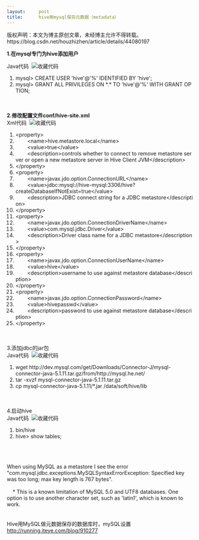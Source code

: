 ```yaml
---
layout:     post
title:      hive用mysql保存元数据（metadata）
---
```

<div id="article_content" class="article_content clearfix csdn-tracking-statistics" data-pid="blog" data-mod="popu_307" data-dsm="post">
								<div class="article-copyright">
					版权声明：本文为博主原创文章，未经博主允许不得转载。					https://blog.csdn.net/houzhizhen/article/details/44080197				</div>
								            <link rel="stylesheet" href="https://csdnimg.cn/release/phoenix/template/css/ck_htmledit_views-f76675cdea.css">
						<div class="htmledit_views" id="content_views">
                
<strong>1.在mysql专门为hive添加用户</strong><br><div class="dp-highlighter">
<div class="bar">
<div class="tools">Java代码  <a title="收藏这段代码"><img class="star" src="http://running.iteye.com/images/icon_star.png" alt="收藏代码"></a></div>
</div>
<ol class="dp-j" start="1"><li><span><span>mysql&gt; CREATE USER </span><span class="string">'hive'</span><span>@</span><span class="string">'%'</span><span> IDENTIFIED BY </span><span class="string">'hive'</span><span>;  </span></span></li><li><span>mysql&gt; GRANT ALL PRIVILEGES ON *.* TO <span class="string">'hive'</span><span>@</span><span class="string">'%'</span><span> WITH GRANT OPTION;  </span></span></li></ol></div>
<br><br><strong>2.修改配置文件conf/hive-site.xml</strong><br><div class="dp-highlighter">
<div class="bar">
<div class="tools">Xml代码  <a title="收藏这段代码"><img class="star" src="http://running.iteye.com/images/icon_star.png" alt="收藏代码"></a></div>
</div>
<ol class="dp-xml" start="1"><li><span><span class="tag">&lt;</span><span class="tag-name">property</span><span class="tag">&gt;</span><span>    </span></span></li><li><span>        <span class="tag">&lt;</span><span class="tag-name">name</span><span class="tag">&gt;</span><span>hive.metastore.local</span><span class="tag">&lt;/</span><span class="tag-name">name</span><span class="tag">&gt;</span><span>    </span></span></li><li><span>        <span class="tag">&lt;</span><span class="tag-name">value</span><span class="tag">&gt;</span><span>true</span><span class="tag">&lt;/</span><span class="tag-name">value</span><span class="tag">&gt;</span><span>    </span></span></li><li><span>        <span class="tag">&lt;</span><span class="tag-name">description</span><span class="tag">&gt;</span><span>controls whether to connect to remove metastore server or open a new metastore server in Hive Client JVM</span><span class="tag">&lt;/</span><span class="tag-name">description</span><span class="tag">&gt;</span><span>  </span></span></li><li><span><span class="tag">&lt;/</span><span class="tag-name">property</span><span class="tag">&gt;</span><span>  </span></span></li><li><span><span class="tag">&lt;</span><span class="tag-name">property</span><span class="tag">&gt;</span><span>    </span></span></li><li><span>        <span class="tag">&lt;</span><span class="tag-name">name</span><span class="tag">&gt;</span><span>javax.jdo.option.ConnectionURL</span><span class="tag">&lt;/</span><span class="tag-name">name</span><span class="tag">&gt;</span><span>    </span></span></li><li><span>        <span class="tag">&lt;</span><span class="tag-name">value</span><span class="tag">&gt;</span><span>jdbc:mysql://hive-mysql:3306/hive?</span><span class="attribute">createDatabaseIfNotExist</span><span>=</span><span class="attribute-value">true</span><span class="tag">&lt;/</span><span class="tag-name">value</span><span class="tag">&gt;</span><span>    </span></span></li><li><span>        <span class="tag">&lt;</span><span class="tag-name">description</span><span class="tag">&gt;</span><span>JDBC connect string for a JDBC metastore</span><span class="tag">&lt;/</span><span class="tag-name">description</span><span class="tag">&gt;</span><span>  </span></span></li><li><span><span class="tag">&lt;/</span><span class="tag-name">property</span><span class="tag">&gt;</span><span>  </span></span></li><li><span><span class="tag">&lt;</span><span class="tag-name">property</span><span class="tag">&gt;</span><span>    </span></span></li><li><span>        <span class="tag">&lt;</span><span class="tag-name">name</span><span class="tag">&gt;</span><span>javax.jdo.option.ConnectionDriverName</span><span class="tag">&lt;/</span><span class="tag-name">name</span><span class="tag">&gt;</span><span>    </span></span></li><li><span>        <span class="tag">&lt;</span><span class="tag-name">value</span><span class="tag">&gt;</span><span>com.mysql.jdbc.Driver</span><span class="tag">&lt;/</span><span class="tag-name">value</span><span class="tag">&gt;</span><span>    </span></span></li><li><span>        <span class="tag">&lt;</span><span class="tag-name">description</span><span class="tag">&gt;</span><span>Driver class name for a JDBC metastore</span><span class="tag">&lt;/</span><span class="tag-name">description</span><span class="tag">&gt;</span><span>  </span></span></li><li><span><span class="tag">&lt;/</span><span class="tag-name">property</span><span class="tag">&gt;</span><span>  </span></span></li><li><span><span class="tag">&lt;</span><span class="tag-name">property</span><span class="tag">&gt;</span><span>    </span></span></li><li><span>        <span class="tag">&lt;</span><span class="tag-name">name</span><span class="tag">&gt;</span><span>javax.jdo.option.ConnectionUserName</span><span class="tag">&lt;/</span><span class="tag-name">name</span><span class="tag">&gt;</span><span>    </span></span></li><li><span>        <span class="tag">&lt;</span><span class="tag-name">value</span><span class="tag">&gt;</span><span>hive</span><span class="tag">&lt;/</span><span class="tag-name">value</span><span class="tag">&gt;</span><span>    </span></span></li><li><span>        <span class="tag">&lt;</span><span class="tag-name">description</span><span class="tag">&gt;</span><span>username to use against metastore database</span><span class="tag">&lt;/</span><span class="tag-name">description</span><span class="tag">&gt;</span><span>  </span></span></li><li><span><span class="tag">&lt;/</span><span class="tag-name">property</span><span class="tag">&gt;</span><span>  </span></span></li><li><span><span class="tag">&lt;</span><span class="tag-name">property</span><span class="tag">&gt;</span><span>    </span></span></li><li><span>        <span class="tag">&lt;</span><span class="tag-name">name</span><span class="tag">&gt;</span><span>javax.jdo.option.ConnectionPassword</span><span class="tag">&lt;/</span><span class="tag-name">name</span><span class="tag">&gt;</span><span>    </span></span></li><li><span>        <span class="tag">&lt;</span><span class="tag-name">value</span><span class="tag">&gt;</span><span>hivepasswd</span><span class="tag">&lt;/</span><span class="tag-name">value</span><span class="tag">&gt;</span><span>    </span></span></li><li><span>        <span class="tag">&lt;</span><span class="tag-name">description</span><span class="tag">&gt;</span><span>password to use against metastore database</span><span class="tag">&lt;/</span><span class="tag-name">description</span><span class="tag">&gt;</span><span>  </span></span></li><li><span><span class="tag">&lt;/</span><span class="tag-name">property</span><span class="tag">&gt;</span><span>  </span></span></li></ol></div>
<br><br>
3.添加jdbc的jar包<br><div class="dp-highlighter">
<div class="bar">
<div class="tools">Java代码  <a title="收藏这段代码"><img class="star" src="http://running.iteye.com/images/icon_star.png" alt="收藏代码"></a></div>
</div>
<ol class="dp-j" start="1"><li><span><span>wget http:</span><span class="comment">//dev.mysql.com/get/Downloads/Connector-J/mysql-connector-java-5.1.11.tar.gz/from/http://mysql.he.net/</span><span>  </span></span></li><li><span>tar -xvzf mysql-connector-java-<span class="number">5.1</span><span>.</span><span class="number">11</span><span>.tar.gz  </span></span></li><li><span>cp mysql-connector-java-<span class="number">5.1</span><span>.</span><span class="number">11</span><span>/*.jar /data/soft/hive/lib  </span></span></li></ol></div>
<br><br>
4.启动hive<br><div class="dp-highlighter">
<div class="bar">
<div class="tools">Java代码  <a title="收藏这段代码"><img class="star" src="http://running.iteye.com/images/icon_star.png" alt="收藏代码"></a></div>
</div>
<ol class="dp-j" start="1"><li><span><span>bin/hive  </span></span></li><li><span>hive&gt; show tables;  </span></li></ol></div>
<br><br><br>
When using MySQL as a metastore I see the error "com.mysql.jdbc.exceptions.MySQLSyntaxErrorException: Specified key was too long; max key length is 767 bytes".<br><br>
    * This is a known limitation of MySQL 5.0 and UTF8 databases. One option is to use another character set, such as 'latin1', which is known to work.
<br><br><br>
Hive用MySQL做元数据保存的数据库时，mySQL设置<br><a href="http://running.iteye.com/blog/910277" rel="nofollow">http://running.iteye.com/blog/910277</a>
            </div>
                </div>